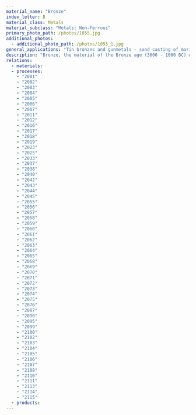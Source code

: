 ```yaml
---
material_name: "Bronze"
index_letter: B
material_class: Metals
material_subclass: "Metals: Non-Ferrous"
primary_photo_path: /photos/1055.jpg
additional_photos:
  - additional_photo_path: /photos/1055_1.jpg
general_applications: "Tin bronzes and gunmetals - sand casting of marine and architectural fittings, bells, pump parts, taps and valves, coinage. Aluminum bronzes - die-cast and wrought components, particularly those to resist corrosion; heat exchangers; condensers; ships propellers and marine fittings; architectural cladding; valve and pump bodies. Phosphor bronzes - bearings and gears; springs; pump parts; coinage; tubing a plate to resist corrosion and erosion."
description: "Bronze, the material of the Bronze age (3000 - 1000 BC) was originally an alloy of copper (Cu) and tin (Sn), but today the term is used for any alloy of copper that has a principal alloying element other than zinc or nickel. The tin bronzes contain 5 - 25% Sn; those with more than 10% Sn have high strength but little ductility, so they must be cast to shape. Aluminum bronzes (Cu with 4 - 14% Al plus a little Mn) have high strength and excellent corrosion resistance. Phosphor bronzes (Cu with 1.25 - 10% Sn and up to 0.6% P) have low friction coefficient and are widely used for bearings. Gunmetal is a tin bronze containing some zinc and lead."
relations:
  - materials:
  - processes:
    - "2001"
    - "2002"
    - "2003"
    - "2004"
    - "2005"
    - "2006"
    - "2007"
    - "2011"
    - "2012"
    - "2016"
    - "2017"
    - "2018"
    - "2019"
    - "2023"
    - "2025"
    - "2033"
    - "2037"
    - "2038"
    - "2040"
    - "2042"
    - "2043"
    - "2044"
    - "2045"
    - "2055"
    - "2056"
    - "2057"
    - "2058"
    - "2059"
    - "2060"
    - "2061"
    - "2062"
    - "2063"
    - "2064"
    - "2065"
    - "2068"
    - "2069"
    - "2070"
    - "2071"
    - "2072"
    - "2073"
    - "2074"
    - "2075"
    - "2076"
    - "2087"
    - "2090"
    - "2095"
    - "2099"
    - "2100"
    - "2102"
    - "2103"
    - "2104"
    - "2105"
    - "2106"
    - "2107"
    - "2108"
    - "2110"
    - "2111"
    - "2113"
    - "2114"
    - "2115"
  - products:
---
```

